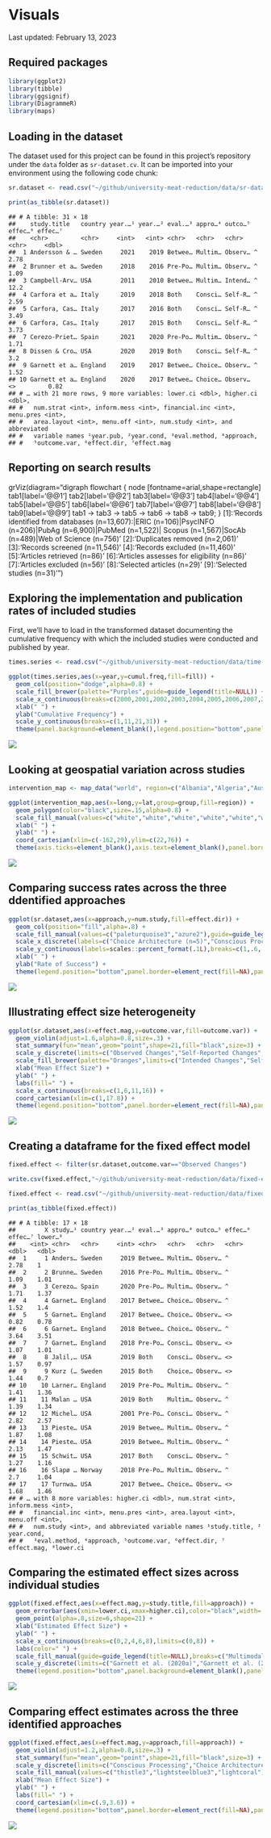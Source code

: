 Visuals
================
Last updated: February 13, 2023

## Required packages

``` r
library(ggplot2)
library(tibble)
library(ggsignif)
library(DiagrammeR)
library(maps)
```

## Loading in the dataset

The dataset used for this project can be found in this project’s
repository under the `data` folder as `sr-dataset.cv`. It can be
imported into your environment using the following code chunk:

``` r
sr.dataset <- read.csv("~/github/university-meat-reduction/data/sr-dataset.csv")

print(as_tibble(sr.dataset))
```

    ## # A tibble: 31 × 18
    ##    study.title   country year.…¹ year.…² eval.…³ appro…⁴ outco…⁵ effec…⁶ effec…⁷
    ##    <chr>         <chr>     <int>   <int> <chr>   <chr>   <chr>   <chr>     <dbl>
    ##  1 Andersson & … Sweden     2021    2019 Betwee… Multim… Observ… ^          2.78
    ##  2 Brunner et a… Sweden     2018    2016 Pre-Po… Multim… Observ… ^          1.09
    ##  3 Campbell-Arv… USA        2011    2010 Betwee… Multim… Intend… ^         12.2 
    ##  4 Carfora et a… Italy      2019    2018 Both    Consci… Self-R… ^          2.59
    ##  5 Carfora, Cas… Italy      2017    2016 Both    Consci… Self-R… ^          3.49
    ##  6 Carfora, Cas… Italy      2017    2015 Both    Consci… Self-R… ^          3.73
    ##  7 Cerezo-Priet… Spain      2021    2020 Pre-Po… Multim… Observ… ^          1.71
    ##  8 Dissen & Cro… USA        2020    2019 Both    Consci… Self-R… ^          3.2 
    ##  9 Garnett et a… England    2019    2017 Betwee… Choice… Observ… ^          1.52
    ## 10 Garnett et a… England    2020    2017 Betwee… Choice… Observ… <>         0.82
    ## # … with 21 more rows, 9 more variables: lower.ci <dbl>, higher.ci <dbl>,
    ## #   num.strat <int>, inform.mess <int>, financial.inc <int>, menu.pres <int>,
    ## #   area.layout <int>, menu.off <int>, num.study <int>, and abbreviated
    ## #   variable names ¹​year.pub, ²​year.cond, ³​eval.method, ⁴​approach,
    ## #   ⁵​outcome.var, ⁶​effect.dir, ⁷​effect.mag

## Reporting on search results

grViz(diagram=“digraph flowchart { node
\[fontname=arial,shape=rectangle\] tab1\[label=‘@@1’\]
tab2\[label=‘@@2’\] tab3\[label=‘@@3’\] tab4\[label=‘@@4’\]
tab5\[label=‘@@5’\] tab6\[label=‘@@6’\] tab7\[label=‘@@7’\]
tab8\[label=‘@@8’\] tab9\[label=‘@@9’\] tab1 -\> tab3 -\> tab5 -\> tab6
-\> tab8 -\> tab9; } \[1\]:‘Records identified from databases
(n=13,607):\|ERIC (n=106)\|PsycINFO (n=206)\|PubAg (n=6,900)\|PubMed
(n=1,522)\| Scopus (n=1,567)\|SocAb (n=489)\|Web of Science (n=756)’
\[2\]:‘Duplicates removed (n=2,061)’ \[3\]:‘Records screened (n=11,546)’
\[4\]:‘Records excluded (n=11,460)’ \[5\]:‘Articles retrieved (n=86)’
\[6\]:‘Articles assesses for eligibility (n=86)’ \[7\]:‘Articles
excluded (n=56)’ \[8\]:‘Selected articles (n=29)’ \[9\]:‘Selected
studies (n=31)’”)

## Exploring the implementation and publication rates of included studies

First, we’ll have to load in the transformed dataset documenting the
cumulative frequency with which the included studies were conducted and
published by year.

``` r
times.series <- read.csv("~/github/university-meat-reduction/data/time-series.csv")
```

``` r
ggplot(times.series,aes(x=year,y=cumul.freq,fill=fill)) +
  geom_col(position="dodge",alpha=0.8) +
  scale_fill_brewer(palette="Purples",guide=guide_legend(title=NULL)) +
  scale_x_continuous(breaks=c(2000,2001,2002,2003,2004,2005,2006,2007,2008,2009,2010,2011,2012,2013,2014,2015,2016,2017,2018,2019,2020,2021)) +
  xlab(" ") +
  ylab("Cumulative Frequency") +
  scale_y_continuous(breaks=c(1,11,21,31)) +
  theme(panel.background=element_blank(),legend.position="bottom",panel.border=element_rect(fill=NA))
```

![](visuals_files/figure-gfm/unnamed-chunk-4-1.png)<!-- -->

## Looking at geospatial variation across studies

``` r
intervention_map <- map_data("world", region=c("Albania","Algeria","Austria","Belarus","Belgium","Bosnia and Herzegovina","Bulgaria","Chad","Croatia","Czech Republic","Denmark","Egypt","Eritrea","Estonia","Finland","France","Germany","Greece","Hungary","Iceland","Ireland","Latvia","Libya","Lithuania","Luxembourg","Mali","Mauritania","Mexico","Moldova","Montenegro","Morocco","Netherlands","Niger","North Macedonia","Poland","Portugal","Romania","Russia","Serbia","Slovakia","Slovenia","Sudan","Switzerland","Tunisia","Turkey","Ukraine","Canada","Norway","Spain","Italy","Sweden","UK","USA"))
```

``` r
ggplot(intervention_map,aes(x=long,y=lat,group=group,fill=region)) +
  geom_polygon(color="black",size=.15,alpha=0.8) +
  scale_fill_manual(values=c("white","white","white","white","white","white","white","white","white","white","white","white","white","white","white","white","white","white","white","white","white","white","white","white","white","white","white","white","white","white","white","white","white","white","white","white","white","white","white","white","white","white","white","white","white","white","lavender","lavender","lavender","lightslateblue","lightslateblue","slateblue","slateblue4"),limits=c("Albania","Algeria","Austria","Belarus","Belgium","Bosnia and Herzegovina","Bulgaria","Chad","Croatia","Czech Republic","Denmark","Egypt","Eritrea","Estonia","Finland","France","Germany","Greece","Hungary","Iceland","Ireland","Latvia","Libya","Lithuania","Luxembourg","Mali","Mauritania","Mexico","Moldova","Montenegro","Morocco","Netherlands","Niger","North Macedonia","Poland","Portugal","Romania","Russia","Serbia","Slovakia","Slovenia","Sudan","Switzerland","Tunisia","Turkey","Ukraine","Canada","Norway","Spain","Italy","Sweden","UK","USA"),breaks=c("Albania","Algeria","Austria","Belarus","Belgium","Bosnia and Herzegovina","Bulgaria","Chad","Croatia","Czech Republic","Denmark","Egypt","Eritrea","Estonia","Finland","France","Germany","Greece","Hungary","Iceland","Ireland","Latvia","Libya","Lithuania","Luxembourg","Mali","Mauritania","Mexico","Moldova","Montenegro","Morocco","Netherlands","Niger","North Macedonia","Poland","Portugal","Romania","Russia","Serbia","Slovakia","Slovenia","Sudan","Switzerland","Tunisia","Turkey","Ukraine","Canada","Norway","Spain","Italy","Sweden","UK","USA"),labels=c("Albania\n(n=0)","Algeria\n(n=0)","Austria\n(n-0)","Belarus\n(n=0)","Belgium\n(n=0)","Bosnia and Herzegovina\n(n=0)","Bulgaria\n(n=0)","Chad\n(n=0)","Croatia\n(n=0)","Czech Republic\n(n=0)","Denmark\n(n=0)","Egypt\n(n=0)","Eritrea\n(n=0)","Estonia\n(n=0)","Finland\n(n=0)","France\n(n=0)","Germany\n(n=0)","Greece\n(n=0)","Hungary\n(n=0)","Iceland\n(n=0)","Ireland\n(n=0)","Latvia\n(n=0)","Libya\n(n=0)","Lithuania\n(n=0)","Luxembourg\n(n=0)","Mali\n(n=0)","Mauritania\n(n=0)","Mexico\n(n=0)","Moldova\n(n=0)","Montenegro\n(n=0)","Morocco\n(n=0)","Netherlands\n(n=0)","Niger\n(n=0)","North Macedonia\n(n=0)","Poland\n(n=0)","Portugal\n(n=0)","Romania\n(n=0)","Russia\n(n=0)","Serbia\n(n=0)","Slovakia\n(n=0)","Slovenia\n(n=0)","Sudan\n(n=0)","Switzerland\n(n=0)","Tunisia\n(n=0)","Turkey\n(n=0)","Ukraine\n(n=0)","Canada\n(n=1)","Norway\n(n=1)","Spain\n(n=1)","Italy\n(n=3)","Sweden\n(n=3)","UK\n(n=7)","USA\n(n=15)"),guide=guide_legend(title=NULL,nrow=2)) +
  xlab(" ") + 
  ylab(" ") +
  coord_cartesian(xlim=c(-162,29),ylim=c(22,76)) +
  theme(axis.ticks=element_blank(),axis.text=element_blank(),panel.border=element_rect(fill=NA),legend.position="bottom",panel.grid=element_blank(),panel.background=element_rect(fill="aliceblue"))
```

![](visuals_files/figure-gfm/unnamed-chunk-6-1.png)<!-- -->

## Comparing success rates across the three ddentified approaches

``` r
ggplot(sr.dataset,aes(x=approach,y=num.study,fill=effect.dir)) + 
  geom_col(position="fill",alpha=.8) + 
  scale_fill_manual(values=c("paleturquoise3","azure2"),guide=guide_legend(title=NULL)) +
  scale_x_discrete(labels=c("Choice Architecture (n=5)","Conscious Processing (n=16)","Multimodal (n=10)")) +
  scale_y_continuous(labels=scales::percent_format(.1L),breaks=c(1,.6,.437,0)) +
  xlab(" ") + 
  ylab("Rate of Success") +
  theme(legend.position="bottom",panel.border=element_rect(fill=NA),panel.background=element_blank())
```

![](visuals_files/figure-gfm/unnamed-chunk-7-1.png)<!-- -->

## Illustrating effect size heterogeneity

``` r
ggplot(sr.dataset,aes(x=effect.mag,y=outcome.var,fill=outcome.var)) +
  geom_violin(adjust=1.6,alpha=0.8,size=.3) + 
  stat_summary(fun="mean",geom="point",shape=21,fill="black",size=3) +
  scale_y_discrete(limits=c("Observed Changes","Self-Reported Changes","Intended Changes")) +
  scale_fill_brewer(palette="Oranges",limits=c("Intended Changes","Self-Reported Changes","Observed Changes"),breaks=c("Observed Changes","Self-Reported Changes","Intended Changes"),labels=c("Observed Changes (n=17)","Self-Reported Changes (n=10)","Intended Changes (n=4)")) +
  xlab("Mean Effect Size") + 
  ylab(" ") +
  labs(fill=" ") +
  scale_x_continuous(breaks=c(1,6,11,16)) +
  coord_cartesian(xlim=c(1,17.8)) +
  theme(legend.position="bottom",panel.border=element_rect(fill=NA),panel.background=element_blank(),axis.ticks.y=element_blank(),axis.text.y=element_blank(),panel.grid.minor=element_blank())
```

![](visuals_files/figure-gfm/unnamed-chunk-8-1.png)<!-- -->

## Creating a dataframe for the fixed effect model

``` r
fixed.effect <- filter(sr.dataset,outcome.var=="Observed Changes")
```

``` r
write.csv(fixed.effect,"~/github/university-meat-reduction/data/fixed-effect.csv")
```

``` r
fixed.effect <- read.csv("~/github/university-meat-reduction/data/fixed-effect.csv")

print(as_tibble(fixed.effect))
```

    ## # A tibble: 17 × 18
    ##        X study…¹ country year.…² eval.…³ appro…⁴ outco…⁵ effec…⁶ effec…⁷ lower…⁸
    ##    <int> <chr>   <chr>     <int> <chr>   <chr>   <chr>   <chr>     <dbl>   <dbl>
    ##  1     1 Anders… Sweden     2019 Betwee… Multim… Observ… ^          2.78    1   
    ##  2     2 Brunne… Sweden     2016 Pre-Po… Multim… Observ… ^          1.09    1.01
    ##  3     3 Cerezo… Spain      2020 Pre-Po… Multim… Observ… ^          1.71    1.37
    ##  4     4 Garnet… England    2017 Betwee… Choice… Observ… ^          1.52    1.4 
    ##  5     5 Garnet… England    2017 Betwee… Choice… Observ… <>         0.82    0.78
    ##  6     6 Garnet… England    2018 Betwee… Choice… Observ… ^          3.64    3.51
    ##  7     7 Garnet… England    2018 Pre-Po… Consci… Observ… <>         1.07    1.01
    ##  8     8 Jalil,… USA        2019 Both    Consci… Observ… <>         1.57    0.97
    ##  9     9 Kurz (… Sweden     2015 Both    Choice… Observ… <>         1.44    0.7 
    ## 10    10 Larner… England    2019 Pre-Po… Multim… Observ… ^          1.41    1.36
    ## 11    11 Malan … USA        2019 Both    Multim… Observ… ^          1.39    1.34
    ## 12    12 Michel… USA        2001 Pre-Po… Consci… Observ… ^          2.82    2.57
    ## 13    13 Pieste… USA        2019 Betwee… Multim… Observ… ^          1.87    1.08
    ## 14    14 Pieste… USA        2019 Betwee… Multim… Observ… ^          2.13    1.47
    ## 15    15 Schwit… USA        2017 Both    Consci… Observ… ^          1.27    1.16
    ## 16    16 Slapø … Norway     2018 Pre-Po… Multim… Observ… ^          2.7     1.04
    ## 17    17 Turnwa… USA        2017 Betwee… Choice… Observ… <>         1.68    1.46
    ## # … with 8 more variables: higher.ci <dbl>, num.strat <int>, inform.mess <int>,
    ## #   financial.inc <int>, menu.pres <int>, area.layout <int>, menu.off <int>,
    ## #   num.study <int>, and abbreviated variable names ¹​study.title, ²​year.cond,
    ## #   ³​eval.method, ⁴​approach, ⁵​outcome.var, ⁶​effect.dir, ⁷​effect.mag, ⁸​lower.ci

## Comparing the estimated effect sizes across individual studies

``` r
ggplot(fixed.effect,aes(x=effect.mag,y=study.title,fill=approach)) + 
  geom_errorbar(aes(xmin=lower.ci,xmax=higher.ci),color="black",width=.2,size=.3) +
  geom_point(alpha=.8,size=6,shape=21) + 
  xlab("Estimated Effect Size") + 
  ylab(" ") + 
  scale_x_continuous(breaks=c(0,2,4,6,8),limits=c(0,8)) +
  labs(color=" ") +
  scale_fill_manual(guide=guide_legend(title=NULL),breaks=c("Multimodal","Choice Architecture","Conscious Processing"),values=c("thistle3","lightsteelblue3","lightcoral"),labels=c("Multimodal (n=8)","Choice Architecture (n=5)","Conscious Processing (n=4)")) +
  scale_y_discrete(limits=c("Garnett et al. (2020a)","Garnett et al. (2021)","Brunner et al. (2018)","Schwitzgebel, Cokelet, & Singer (2020)","Malan (2020)","Larner et al. (2021)","Kurz (2018)","Garnett et al. (2019)","Jalil, Tasoff, & Bustamante (2020)","Turnwald & Crum (2019)","Cerezo-Prieto & Frutos-Esteban (2021)","Piester et al. (2020a)","Piester et al. (2020b)","Slapø & Karevold (2019)","Andersson & Nelander (2021)","Michels et al. (2008)","Garnett et al. (2020b)")) + 
  theme(legend.position="bottom",panel.background=element_blank(),panel.border=element_rect(fill=NA),panel.grid.minor=element_blank())
```

![](visuals_files/figure-gfm/unnamed-chunk-12-1.png)<!-- -->

## Comparing effect estimates across the three identified approaches

``` r
ggplot(fixed.effect,aes(x=effect.mag,y=approach,fill=approach)) +
  geom_violin(adjust=1.2,alpha=0.8,size=.3) + 
  stat_summary(fun="mean",geom="point",shape=21,fill="black",size=3) +
  scale_y_discrete(limits=c("Conscious Processing","Choice Architecture","Multimodal")) +
  scale_fill_manual(values=c("thistle3","lightsteelblue3","lightcoral"),breaks=c("Multimodal","Choice Architecture","Conscious Processing"),labels=c("Multimodal (n=8)","Choice Architecture (n=5)","Conscious Processing (n=4)")) +
  xlab("Mean Effect Size") + 
  ylab(" ") +
  labs(fill=" ") +
  coord_cartesian(xlim=c(.9,3.6)) +
  theme(legend.position="bottom",panel.border=element_rect(fill=NA),panel.background=element_blank(),axis.ticks.y=element_blank(),axis.text.y=element_blank(),panel.grid.minor=element_blank())
```

![](visuals_files/figure-gfm/unnamed-chunk-13-1.png)<!-- -->
